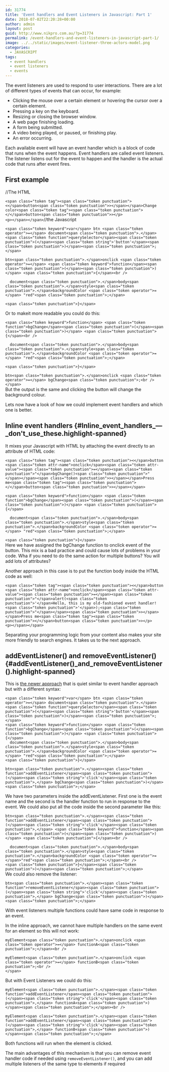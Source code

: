 ```yaml
---
id: 31774
title: 'Event handlers and Event Listeners in Javascript: Part 1'
date: 2018-07-02T22:20:28+00:00
author: admin
layout: post
guid: http://www.nikpro.com.au/?p=31774
permalink: /event-handlers-and-event-listeners-in-javascript-part-1/
image: ../../static/images/event-listener-three-actors-model.png
categories:
  - JAVASCRIPT
tags:
  - event handlers
  - event listeners
  - events
---
```

The event listeners are used to respond to user interactions. There are a lot of different types of events that can occur, for example:

  * Clicking the mouse over a certain element or hovering the cursor over a certain element.
  * Pressing a key on the keyboard.
  * Resizing or closing the browser window.
  * A web page finishing loading.
  * A form being submitted.
  * A video being played, or paused, or finishing play.
  * An error occurring.

Each available event will have an event handler which is a block of code that runs when the event happens. Event handlers are called event listeners. The listener listens out for the event to happen and the handler is the actual code that runs after event fires. 

## First example

//The HTML

<p class="brush: html line-numbers  language-html">
  <code class=" language-html">&lt;span class="token tag">&lt;span class="token punctuation">&lt;&lt;/span>button&lt;span class="token punctuation">&gt;&lt;/span>&lt;/span>Change color&lt;span class="token tag">&lt;span class="token punctuation">&lt;/&lt;/span>button&lt;span class="token punctuation">&gt;&lt;/p>
&lt;p>&lt;/span>&lt;/span></code>//the Javascript
</p>

<pre class="brush: js line-numbers  language-js"><code class=" language-js">&lt;span class="token keyword">var&lt;/span> btn &lt;span class="token operator">=&lt;/span> document&lt;span class="token punctuation">.&lt;/span>&lt;span class="token function">querySelector&lt;/span>&lt;span class="token punctuation">(&lt;/span>&lt;span class="token string">'button'&lt;/span>&lt;span class="token punctuation">)&lt;/span>&lt;span class="token punctuation">;&lt;/span></code></pre>

<p class="brush: js line-numbers  language-js">
  <code class=" language-js">btn&lt;span class="token punctuation">.&lt;/span>onclick &lt;span class="token operator">=&lt;/span> &lt;span class="token keyword">function&lt;/span>&lt;span class="token punctuation">(&lt;/span>&lt;span class="token punctuation">)&lt;/span> &lt;span class="token punctuation">{&lt;/span>&lt;br />
</code>
</p>

<p class="brush: js line-numbers  language-js">
  <code class=" language-js">  document&lt;span class="token punctuation">.&lt;/span>body&lt;span class="token punctuation">.&lt;/span>style&lt;span class="token punctuation">.&lt;/span>backgroundColor &lt;span class="token operator">=&lt;/span> "red"&lt;span class="token punctuation">;&lt;/span> </code>
</p>

<p class="brush: js line-numbers  language-js">
  <code class=" language-js">&lt;span class="token punctuation">}&lt;/span></code>
</p>

Or to makeit more readable you could do this:

<p class="brush: js line-numbers  language-js">
  <code class=" language-js">&lt;span class="token keyword">function&lt;/span> &lt;span class="token function">bgChange&lt;/span>&lt;span class="token punctuation">(&lt;/span>&lt;span class="token punctuation">)&lt;/span> &lt;span class="token punctuation">{&lt;/span>&lt;br />
</code>
</p>

<p class="brush: js line-numbers  language-js">
  <code class=" language-js">  document&lt;span class="token punctuation">.&lt;/span>body&lt;span class="token punctuation">.&lt;/span>style&lt;span class="token punctuation">.&lt;/span>backgroundColor &lt;span class="token operator">=&lt;/span> "red"&lt;span class="token punctuation">;&lt;/span> </code>
</p>

<p class="brush: js line-numbers  language-js">
  <code class=" language-js">&lt;span class="token punctuation">}&lt;/span> </code>
</p>

<p class="brush: js line-numbers  language-js">
  <code class=" language-js">btn&lt;span class="token punctuation">.&lt;/span>onclick &lt;span class="token operator">=&lt;/span> bgChange&lt;span class="token punctuation">;&lt;br />
&lt;/span></code><br /> But the output is the same and clicking the button will change the background colour.
</p>

Lets now have a look of how we could implement event handlers and which one is better.

## <span class="highlight-span">Inline event handlers</span> {#Inline_event_handlers_—_don't_use_these.highlight-spanned}

It mixes your Javascript with HTML by attaching the event directly to an attribute of HTML code:

<pre class="brush: html line-numbers  language-html"><code class=" language-html">&lt;span class="token tag">&lt;span class="token punctuation">&lt;&lt;/span>button &lt;span class="token attr-name">onclick&lt;/span>&lt;span class="token attr-value">&lt;span class="token punctuation">=&lt;/span>&lt;span class="token punctuation">"&lt;/span>bgChange()&lt;span class="token punctuation">"&lt;/span>&lt;/span>&lt;span class="token punctuation">&gt;&lt;/span>&lt;/span>Press me&lt;span class="token tag">&lt;span class="token punctuation">&lt;/&lt;/span>button&lt;span class="token punctuation">&gt;&lt;/span>&lt;/span></code></pre>

<p class="brush: js line-numbers  language-js">
  <code class=" language-js">&lt;span class="token keyword">function&lt;/span> &lt;span class="token function">bgChange&lt;/span>&lt;span class="token punctuation">(&lt;/span>&lt;span class="token punctuation">)&lt;/span> &lt;span class="token punctuation">{&lt;/span></code>
</p>

<p class="brush: js line-numbers  language-js">
  <code class=" language-js">  document&lt;span class="token punctuation">.&lt;/span>body&lt;span class="token punctuation">.&lt;/span>style&lt;span class="token punctuation">.&lt;/span>backgroundColor &lt;span class="token operator">=&lt;/span> "red"&lt;span class="token punctuation">;&lt;/span> </code>
</p>

<p class="brush: js line-numbers  language-js">
  <code class=" language-js">&lt;span class="token punctuation">}&lt;/span></code><br /> Here we have assigned the bgChange function to onclick event of the button. This mix is a bad practice and could cause lots of problems in your code. Wha if you need to do the same action for multiple buttons? You will add lots of attributes?
</p>

Another approach in this case is to put the function body inside the HTML code as well:

<p class="brush: html line-numbers  language-html">
  <code class=" language-html">&lt;span class="token tag">&lt;span class="token punctuation">&lt;&lt;/span>button &lt;span class="token attr-name">onclick&lt;/span>&lt;span class="token attr-value">&lt;span class="token punctuation">=&lt;/span>&lt;span class="token punctuation">"&lt;/span>alert(&lt;span class="token punctuation">'&lt;/span>Hello, this is my old-fashioned event handler!&lt;span class="token punctuation">'&lt;/span>);&lt;span class="token punctuation">"&lt;/span>&lt;/span>&lt;span class="token punctuation">&gt;&lt;/span>&lt;/span>Press me&lt;span class="token tag">&lt;span class="token punctuation">&lt;/&lt;/span>button&lt;span class="token punctuation">&gt;&lt;/p>
&lt;p>&lt;/span>&lt;/span></code>
</p>

Separating your programming logic from your content also makes your site more friendly to search engines. It takes us to the next approach.

## <span class="highlight-span">addEventListener() and removeEventListener()</span> {#addEventListener()_and_removeEventListener().highlight-spanned}

This is [the newer approach](http://www.nikpro.com.au/what-is-spread-syntax-in-es6-and-how-to-use-it/) that is quiet similar to event handler approach but with a different syntax:

<pre class="brush: js line-numbers  language-js"><code class=" language-js">&lt;span class="token keyword">var&lt;/span> btn &lt;span class="token operator">=&lt;/span> document&lt;span class="token punctuation">.&lt;/span>&lt;span class="token function">querySelector&lt;/span>&lt;span class="token punctuation">(&lt;/span>&lt;span class="token string">'button'&lt;/span>&lt;span class="token punctuation">)&lt;/span>&lt;span class="token punctuation">;&lt;/span>
&lt;span class="token keyword">function&lt;/span> &lt;span class="token function">bgChange&lt;/span>&lt;span class="token punctuation">(&lt;/span>&lt;span class="token punctuation">)&lt;/span> &lt;span class="token punctuation">{&lt;/span>
  document&lt;span class="token punctuation">.&lt;/span>body&lt;span class="token punctuation">.&lt;/span>style&lt;span class="token punctuation">.&lt;/span>backgroundColor &lt;span class="token operator">=&lt;/span> "red"&lt;span class="token punctuation">;&lt;/span>
&lt;span class="token punctuation">}&lt;/span>   

btn&lt;span class="token punctuation">.&lt;/span>&lt;span class="token function">addEventListener&lt;/span>&lt;span class="token punctuation">(&lt;/span>&lt;span class="token string">'click'&lt;/span>&lt;span class="token punctuation">,&lt;/span> bgChange&lt;span class="token punctuation">)&lt;/span>&lt;span class="token punctuation">;&lt;/span></code></pre>

We have two parameters inside the addEventListener. First one is the event name and the second is the handler function to run in response to the event. We could also put all the code inside the second parameter like this:

<p class="brush: js line-numbers  language-js">
  <code class=" language-js">btn&lt;span class="token punctuation">.&lt;/span>&lt;span class="token function">addEventListener&lt;/span>&lt;span class="token punctuation">(&lt;/span>&lt;span class="token string">'click'&lt;/span>&lt;span class="token punctuation">,&lt;/span> &lt;span class="token keyword">function&lt;/span>&lt;span class="token punctuation">(&lt;/span>&lt;span class="token punctuation">)&lt;/span> &lt;span class="token punctuation">{&lt;/span>&lt;br />
</code>
</p>

<p class="brush: js line-numbers  language-js">
  <code class=" language-js">  document&lt;span class="token punctuation">.&lt;/span>body&lt;span class="token punctuation">.&lt;/span>style&lt;span class="token punctuation">.&lt;/span>backgroundColor &lt;span class="token operator">=&lt;/span>"red"&lt;span class="token punctuation">;&lt;/span>&lt;br />
&lt;span class="token punctuation">}&lt;/span>&lt;span class="token punctuation">)&lt;/span>&lt;span class="token punctuation">;&lt;/span></code><br /> We could also remove the listener:
</p>

<p class="brush: js line-numbers  language-js">
  <code class=" language-js">btn&lt;span class="token punctuation">.&lt;/span>&lt;span class="token function">removeEventListener&lt;/span>&lt;span class="token punctuation">(&lt;/span>&lt;span class="token string">'click'&lt;/span>&lt;span class="token punctuation">,&lt;/span> bgChange&lt;span class="token punctuation">)&lt;/span>&lt;span class="token punctuation">;&lt;/span></code>
</p>

With event listeners multiple functions could have same code in response to an event. 

In the inline approach, we cannot have multiple handlers on the same event for an element so this will not work:

<p class="brush: js line-numbers  language-js">
  <code class=" language-js">myElement&lt;span class="token punctuation">.&lt;/span>onclick &lt;span class="token operator">=&lt;/span> functionA&lt;span class="token punctuation">;&lt;/span>&lt;br />
</code>
</p>

<p class="brush: js line-numbers  language-js">
  <code class=" language-js">myElement&lt;span class="token punctuation">.&lt;/span>onclick &lt;span class="token operator">=&lt;/span> functionB&lt;span class="token punctuation">;&lt;br />
&lt;/span></code>
</p>

But with Event Listeners we could do this:

<p class="brush: js line-numbers  language-js">
  <code class=" language-js">myElement&lt;span class="token punctuation">.&lt;/span>&lt;span class="token function">addEventListener&lt;/span>&lt;span class="token punctuation">(&lt;/span>&lt;span class="token string">'click'&lt;/span>&lt;span class="token punctuation">,&lt;/span> functionA&lt;span class="token punctuation">)&lt;/span>&lt;span class="token punctuation">;&lt;/span>&lt;br />
</code>
</p>

<p class="brush: js line-numbers  language-js">
  <code class=" language-js">myElement&lt;span class="token punctuation">.&lt;/span>&lt;span class="token function">addEventListener&lt;/span>&lt;span class="token punctuation">(&lt;/span>&lt;span class="token string">'click'&lt;/span>&lt;span class="token punctuation">,&lt;/span> functionB&lt;span class="token punctuation">)&lt;/span>&lt;span class="token punctuation">;&lt;/span></code>
</p>

Both functions will run when the element is clicked.

The main advantages of this mechanism is that you can remove event handler code if needed using `removeEventListener()`, and you can add multiple listeners of the same type to elements if required